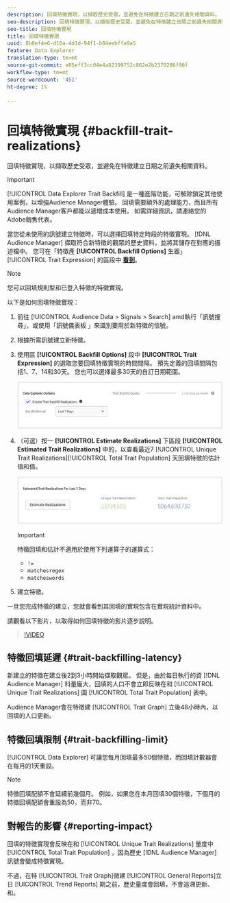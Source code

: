 ```yaml
---
description: 回填特徵實現，以擷取歷史受眾，並避免在特徵建立日期之前遺失相關資料。
seo-description: 回填特徵實現，以擷取歷史受眾，並避免在特徵建立日期之前遺失相關資料。
seo-title: 回填特徵實現
title: 回填特徵實現
uuid: 8b0ef4e6-d16a-4d1d-94f1-b84eebffa9a5
feature: Data Explorer
translation-type: tm+mt
source-git-commit: e05eff3cc04e4a82399752c862e2b2370286f96f
workflow-type: tm+mt
source-wordcount: '451'
ht-degree: 1%

---
```



# 回填特徵實現 {#backfill-trait-realizations}

回填特徵實現，以擷取歷史受眾，並避免在特徵建立日期之前遺失相關資料。

>[!IMPORTANT]
>
>[!UICONTROL Data Explorer Trait Backfill] 是一種進階功能，可解除鎖定其他使用案例，以增強Audience Manager體驗。 回填需要額外的處理能力，而且所有Audience Manager客戶都能以遞增成本使用。 如需詳細資訊，請連絡您的Adobe銷售代表。

當您從未使用的訊號建立特徵時，可以選擇回填特定時段的特徵實現。 [!DNL Audience Manager] 擷取符合新特徵的觀眾的歷史資料，並將其儲存在對應的描述檔中。 您可在「特徵產 **[!UICONTROL Backfill Options]** 生器」 [!UICONTROL Trait Expression] 的區段中 **[看到](../../features/traits/about-trait-builder.md)**。

>[!NOTE]
>
>您可以回填規則型和已登入特徵的特徵實現。

以下是如何回填特徵實現：

1. 前往 [!UICONTROL Audience Data > Signals > Search] amd執行「訊號搜尋」，或使用「訊號儀表板 [](../../features/data-explorer/data-explorer-signals-dashboard.md) 」來識別要用於新特徵的信號。
1. 根據所需訊號建立新特徵。
1. 使用區 **[!UICONTROL Backfill Options]** 段中 **[!UICONTROL Trait Expression]** 的選取您要回填特徵實現的時間間隔。 預先定義的回填間隔包括1、7、14和30天。 您也可以選擇最多30天的自訂日期範圍。

   ![特徵回填](assets/signals-trait-backfill.png)

1. （可選）按一 **[!UICONTROL Estimate Realizations]** 下區段 **[!UICONTROL Estimated Trait Realizations]** 中的，以查看最近7 [!UICONTROL Unique Trait Realizations][!UICONTROL Total Trait Population] 天回填特徵的估計值和值。

   ![估計特徵實現](assets/estimate-trait-realizations.png)

   >[!IMPORTANT]
   >
   >特徵回填和估計不適用於使用下列運算子的運算式：
   >    * `!=`
   >    * `matchesregex`
   >    * `matcheswords`

1. 建立特徵。

一旦您完成特徵的建立，您就會看到其回填的實現包含在實現統計資料中。

請觀看以下影片，以取得如何回填特徵的影片逐步說明。

>[!VIDEO](https://video.tv.adobe.com/v/25169/)

## 特徵回填延遲 {#trait-backfilling-latency}

新建立的特徵在建立後2到3小時開始擷取觀眾。 但是，由於每日執行的資 [!DNL Audience Manager] 料量龐大，回填的人口不會立即反映在和 [!UICONTROL Unique Trait Realizations] 圖 [!UICONTROL Total Trait Population] 表中。

Audience Manager會在特徵建 [!UICONTROL Trait Graph] 立後48小時內，以回填的人口更新。

## 特徵回填限制 {#trait-backfilling-limit}

[!UICONTROL Data Explorer] 可讓您每月回填最多50個特徵，而回填計數器會在每月的1天重設。

>[!NOTE]
>
>特徵回填配額不會延續前幾個月。 例如，如果您在本月回填30個特徵，下個月的特徵回填配額會重設為50，而非70。

## 對報告的影響 {#reporting-impact}

回填的特徵實現會反映在和 [!UICONTROL Unique Trait Realizations] 量度中 [!UICONTROL Total Trait Population] ，因為歷史 [!DNL Audience Manager] 訊號會變成特徵實現。

不過，在特 [!UICONTROL Trait Graph]徵建 [!UICONTROL General Reports]立日 [!UICONTROL Trend Reports] 期之前，歷史量度會回填，不會追溯更新、和。